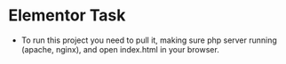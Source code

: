 # Elementor Task

- To run this project you need to pull it, making sure php server running (apache, nginx), and open index.html in your browser.
